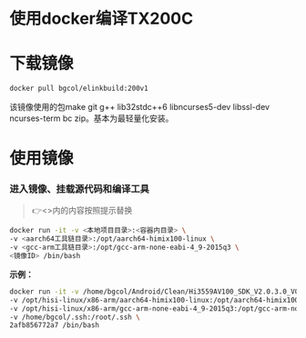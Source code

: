 # 使用docker编译TX200C

# 下载镜像

```bash
docker pull bgcol/elinkbuild:200v1
```

该镜像使用的包make git g++ lib32stdc++6 libncurses5-dev libssl-dev ncurses-term bc zip。基本为最轻量化安装。

# 使用镜像

### 进入镜像、挂载源代码和编译工具

> 👉<>内的内容按照提示替换

```bash
docker run -it -v <本地项目目录>:<容器内目录> \
-v <aarch64工具链目录>:/opt/aarch64-himix100-linux \
-v <gcc-arm工具链目录>:/opt/gcc-arm-none-eabi-4_9-2015q3 \
<镜像ID> /bin/bash

```

**示例：**

```bash
docker run -it -v /home/bgcol/Android/Clean/Hi3559AV100_SDK_V2.0.3.0_V02:/tx200c \
-v /opt/hisi-linux/x86-arm/aarch64-himix100-linux:/opt/aarch64-himix100-linux \
-v /opt/hisi-linux/x86-arm/gcc-arm-none-eabi-4_9-2015q3:/opt/gcc-arm-none-eabi-4_9-2015q3 \
-v /home/bgcol/.ssh:/root/.ssh \
2afb856772a7 /bin/bash
```
